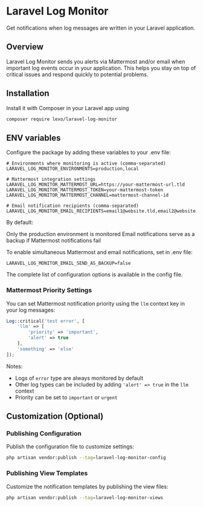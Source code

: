 # Laravel Log Monitor

Get notifications when log messages are written in your Laravel application.

## Overview

Laravel Log Monitor sends you alerts via Mattermost and/or email when important log events occur in your application. This helps you stay on top of critical issues and respond quickly to potential problems.

## Installation

Install it with Composer in your Laravel app using

```bash
composer require lexo/laravel-log-monitor
```

## ENV variables

Configure the package by adding these variables to your .env file:

```
# Environments where monitoring is active (comma-separated)
LARAVEL_LOG_MONITOR_ENVIRONMENTS=production,local

# Mattermost integration settings
LARAVEL_LOG_MONITOR_MATTERMOST_URL=https://your-mattermost-url.tld
LARAVEL_LOG_MONITOR_MATTERMOST_TOKEN=your-mattermost-token
LARAVEL_LOG_MONITOR_MATTERMOST_CHANNEL=mattermost-channel-id

# Email notification recipients (comma-separated)
LARAVEL_LOG_MONITOR_EMAIL_RECIPIENTS=email1@website.tld,email2@website.tld
```

By default:

Only the production environment is monitored
Email notifications serve as a backup if Mattermost notifications fail

To enable simultaneous Mattermost and email notifications, set in .env file:

```
LARAVEL_LOG_MONITOR_EMAIL_SEND_AS_BACKUP=false
```

The complete list of configuration options is available in the config file.

### Mattermost Priority Settings

You can set Mattermost notification priority using the `llm` context key in your log messages:

```php
Log::critical('test error', [
    'llm' => [
        'priority' => 'important',
        'alert' => true
    ],
    'something' => 'else'
]);
```

Notes:

- Logs of `error` type are always monitored by default
- Other log types can be included by adding `'alert' => true` in the `llm` context
- Priority can be set to `important` or `urgent`

## Customization (Optional)

### Publishing Configuration

Publish the configuration file to customize settings:

```bash
php artisan vendor:publish --tag=laravel-log-monitor-config
```

### Publishing View Templates

Customize the notification templates by publishing the view files:

```bash
php artisan vendor:publish --tag=laravel-log-monitor-views
```
